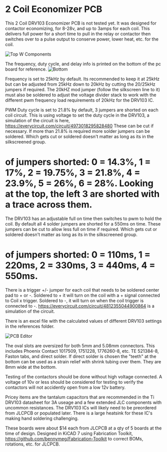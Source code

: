 # 2 Coil Economizer PCB
 This 2 Coil DRV103 Economizer PCB is not tested yet. It was designed for contactor economizing, for 8-28v, and up to 3amps for each coil. This delivers full power for a short time to pull in the relay or contactor then switches over to a pulse output to conserve power, lower heat, etc. for the coil.
 
![Top W Components](https://github.com/jrbe/2-Coil-Economizer-PCB/assets/6788692/98a25e71-799f-4389-b64f-370ec5466bcd)

The frequency, duty cycle, and delay info is printed on the bottom of the pc board for reference.
![Bottom](https://github.com/jrbe/2-Coil-Economizer-PCB/assets/6788692/e96845b8-2c22-4636-9ee4-326cc1f39613)

Frequency is set to 25kHz by default.  Its recommended to keep it at 25kHz but can be adjusted from 25kHz down to 20kHz by cutting the 20/25kHz jumpers if required. The 20kHZ mod jumper (follow the silkscreen line to it) must also be soldered to adjust the voltage divider stack to work with the different pwm frequency load requirements of 20kHz for the DRV103 IC.

PWM Duty cycle is set to 21.8% by default, 3 jumpers are shorted on each coil circuit.  This is using voltage to set the duty cycle in the DRV103, a simulation of the circuit is here, https://everycircuit.com/circuit/4973018295828480  These can be cut if necessary.  If more than 21.8% is required more solder jumpers can be soldered.  Which gets cut or soldered doesn't matter as long as its in the silkscreened group. 
# of jumpers shorted: 0 = 14.3%, 1 = 17%, 2 = 19.75%, 3 = 21.8%, 4 = 23.9%, 5 = 26%, 6 = 28%.  Looking at the top, the left 3 are shorted with a trace across them.

The DRV103 has an adjustable full on time then switches to pwm to hold the coil.  By default all 4 solder jumpers are shorted for a 550ms on time.  These jumpers can be cut to allow less full on time if required. Which gets cut or soldered doesn't matter as long as its in the silkscreened group.
# of jumpers shorted: 0 = 110ms, 1 = 220ms, 2 = 330ms, 3 = 440ms, 4 = 550ms.

There is a trigger +/- jumper for each coil that needs to be soldered center pad to + or -.  Soldered to + it will turn on the coil with a + signal connected to Coil x trigger.  Soldered to -, it will turn on when the coil trigger is connected to -.  https://everycircuit.com/circuit/4812355044900864 is a simulation of the circuit.

There is an excel file with the calculated values of different DRV103 settings in the references folder.  

![PCB Editor](https://github.com/jrbe/2-Coil-Economizer-PCB/assets/6788692/60f5f5f9-a017-4502-9318-11ef87b979f1)

The oval slots are oversized for both 5mm and 5.08mm connectors.  This includes Phoenix Contact 1017509, 1751228, 1776260-8, etc. TE 521384-8, Faston tabs, and direct solder.  If direct solder is chosen the "teeth" at the bottom can be used as a strain relief with shrink tubing over them. They are 8mm wide at the bottom.

Testing of the contactors should be done without high voltage connected.  A voltage of 10v or less should be considered for testing to verify the contactors will not accidently open from a low 12v battery. 

Pricey items are the tantalum capacitors that are recommended in the Ti DRV103 datasheet for 3A useage and a few extended JLC components with uncommon resistances.  The DRV103 ICs will likely need to be preordered from JLCPCB or populated later.  There is a large heatsink for these IC's making hand soldering challenging.  

These boards were about $14 each from JLCPCB at a qty of 5 boards at the time of design.  Designed in KiCAD 7 using Fabrication Toolkit, https://github.com/bennymeg/Fabrication-Toolkit to correct BOMs, rotations, etc. for JLCPCB.


